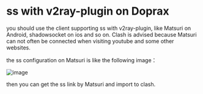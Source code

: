 # ss with v2ray-plugin on Doprax
you should use the client supporting ss with v2ray-plugin, like Matsuri on Android, shadowsocket on ios and so on. Clash is advised because Matsuri can not often be connected when visiting youtube and some other websites.

the ss configuration on Matsuri is like the following image： 


![image](https://github.com/Mrzyang/doprax_ss/blob/master/Matsuri_configuration.png)


then you can get the ss link by Matsuri and import to clash.